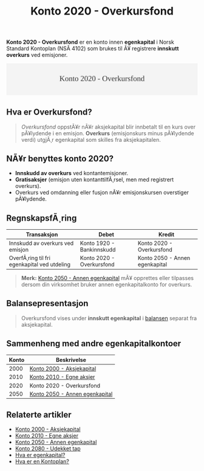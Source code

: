 ﻿---
title: "Konto 2020 - Overkursfond"
meta_title: "2020-overkursfond"
meta_description: '**Konto 2020 - Overkursfond** er en konto innen **egenkapital** i Norsk Standard Kontoplan (NSÂ 4102) som brukes til Ã¥ registrere **innskutt overkurs** ved emi...'
slug: 2020-overkursfond
type: blog
layout: pages/single
---

**Konto 2020 - Overkursfond** er en konto innen **egenkapital** i Norsk Standard Kontoplan (NSÂ 4102) som brukes til Ã¥ registrere **innskutt overkurs** ved emisjoner.

![Illustrasjon av konto 2020 overkursfond](2020-overkursfond-image.svg)

## Hva er Overkursfond?

> *Overkursfond* oppstÃ¥r nÃ¥r aksjekapital blir innbetalt til en kurs over pÃ¥lydende i en emisjon. **Overkurs** (emisjonskurs minus pÃ¥lydende verdi) utgjÃ¸r egenkapital som skilles fra aksjekapitalen.

## NÃ¥r benyttes konto 2020?

* **Innskudd av overkurs** ved kontantemisjoner.
* **Gratisaksjer** (emisjon uten kontanttilfÃ¸rsel, men med registrert overkurs).
* Overkurs ved omdanning eller fusjon nÃ¥r emisjonskursen overstiger pÃ¥lydende.

## RegnskapsfÃ¸ring

| Transaksjon                                    | Debet                             | Kredit                          |
|------------------------------------------------|-----------------------------------|---------------------------------|
| Innskudd av overkurs ved emisjon               | Konto 1920 - Bankinnskudd         | Konto 2020 - Overkursfond       |
| OverfÃ¸ring til fri egenkapital ved utdeling    | Konto 2020 - Overkursfond         | Konto 2050 - Annen egenkapital  |

> **Merk:** [Konto 2050 - Annen egenkapital](/blogs/kontoplan/2050-annen-egenkapital "Konto 2050 - Annen egenkapital: Annen egenkapital i Norsk Standard Kontoplan") mÃ¥ opprettes eller tilpasses dersom din virksomhet bruker annen egenkapitalkonto for overkurs.

## Balansepresentasjon

> Overkursfond vises under **innskutt egenkapital** i [balansen](/blogs/regnskap/hva-er-balanseregnskap "Hva er Balanseregnskap?") separat fra aksjekapital.

## Sammenheng med andre egenkapitalkontoer

| Konto | Beskrivelse |
|-------|-------------|
| 2000  | [Konto 2000 - Aksjekapital](/blogs/kontoplan/2000-aksjekapital "Konto 2000 - Aksjekapital: Aksjekapital i Norsk Standard Kontoplan") |
| 2010  | [Konto 2010 - Egne aksjer](/blogs/kontoplan/2010-egne-aksjer "Konto 2010 - Egne aksjer: Egne aksjer i Norsk Standard Kontoplan") |
| 2020  | Konto 2020 - Overkursfond |
| 2050  | [Konto 2050 - Annen egenkapital](/blogs/kontoplan/2050-annen-egenkapital "Konto 2050 - Annen egenkapital: Annen egenkapital i Norsk Standard Kontoplan") |

## Relaterte artikler

* [Konto 2000 - Aksjekapital](/blogs/kontoplan/2000-aksjekapital "Konto 2000 - Aksjekapital: Aksjekapital i Norsk Standard Kontoplan")
* [Konto 2010 - Egne aksjer](/blogs/kontoplan/2010-egne-aksjer "Konto 2010 - Egne aksjer: Egne aksjer i Norsk Standard Kontoplan")
* [Konto 2050 - Annen egenkapital](/blogs/kontoplan/2050-annen-egenkapital "Konto 2050 - Annen egenkapital: Annen egenkapital i Norsk Standard Kontoplan")
* [Konto 2080 - Udekket tap](/blogs/kontoplan/2080-udekket-tap "Konto 2080 - Udekket tap: Komplett Guide til Udekket tap i Norsk Kontoplan")
* [Hva er egenkapital?](/blogs/regnskap/hva-er-egenkapital "Hva er Egenkapital? Komplett Guide til Egenkapital i Regnskap")
* [Hva er en Kontoplan?](/blogs/regnskap/hva-er-kontoplan "Hva er en Kontoplan? Komplett Guide til Kontoplaner i Norsk Regnskap")

